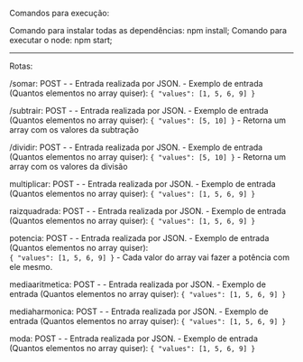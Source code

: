 Comandos para execução:

Comando para instalar todas as dependências: npm install;
Comando para executar o node: npm start;

---------------------------------------------------------

Rotas:

/somar: POST - 
    - Entrada realizada por JSON.
    - Exemplo de entrada (Quantos elementos no array quiser): 
      `{
          "values": [1, 5, 6, 9]
        }`

/subtrair: POST - 
    - Entrada realizada por JSON.
    - Exemplo de entrada (Quantos elementos no array quiser): 
      `{
          "values": [5, 10]
        }`
    - Retorna um array com os valores da subtração

/dividir: POST -
    - Entrada realizada por JSON.
    - Exemplo de entrada (Quantos elementos no array quiser): 
      `{
          "values": [5, 10]
        }`
    - Retorna um array com os valores da divisão

multiplicar: POST - 
    - Entrada realizada por JSON.
    - Exemplo de entrada (Quantos elementos no array quiser): 
      `{
          "values": [1, 5, 6, 9]
        }`

raizquadrada: POST - 
    - Entrada realizada por JSON.
    - Exemplo de entrada (Quantos elementos no array quiser): 
      `{
          "values": [1, 5, 6, 9]
        }`

potencia: POST - 
    - Entrada realizada por JSON.
    - Exemplo de entrada (Quantos elementos no array quiser):   
      `{
          "values": [1, 5, 6, 9]
        }`
    - Cada valor do array vai fazer a potência com ele mesmo.

mediaaritmetica: POST - 
    - Entrada realizada por JSON.
    - Exemplo de entrada (Quantos elementos no array quiser): 
      `{
          "values": [1, 5, 6, 9]
        }`

mediaharmonica: POST - 
    - Entrada realizada por JSON.
    - Exemplo de entrada (Quantos elementos no array quiser): 
      `{
          "values": [1, 5, 6, 9]
        }`

moda: POST - 
    - Entrada realizada por JSON.
    - Exemplo de entrada (Quantos elementos no array quiser): 
      `{
          "values": [1, 5, 6, 9]
        }`
